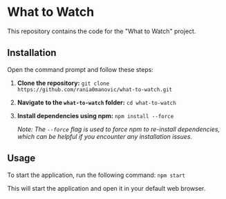 # What to Watch

This repository contains the code for the "What to Watch" project.

## Installation
Open the command prompt and follow these steps:
1. **Clone the repository:** `git clone https://github.com/rania0manovic/what-to-watch.git`

2. **Navigate to the `what-to-watch` folder:** `cd what-to-watch`

3. **Install dependencies using npm:** `npm install --force`

   *Note: The `--force` flag is used to force npm to re-install dependencies, which can be helpful if you encounter any installation issues.*

## Usage

To start the application, run the following command: `npm start`

This will start the application and open it in your default web browser.
